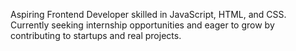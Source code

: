 Aspiring Frontend Developer skilled in JavaScript, HTML, and CSS.  
Currently seeking internship opportunities and eager to grow by contributing to startups and real projects.
